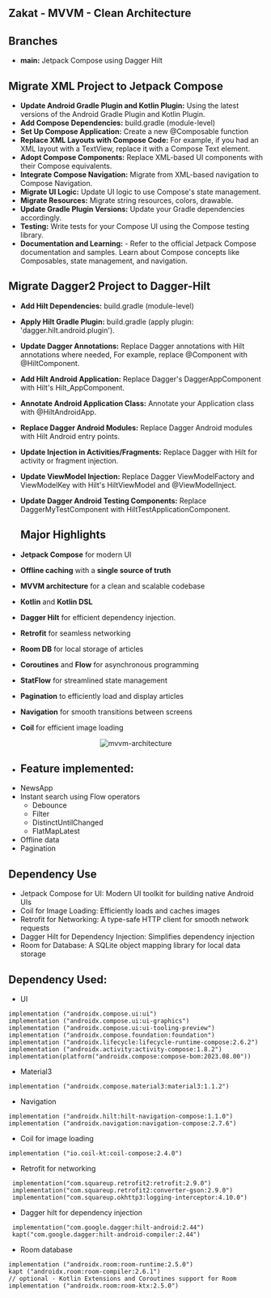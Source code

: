 ## Zakat - MVVM - Clean Architecture   

## Branches

- **main:** Jetpack Compose using Dagger Hilt

## Migrate XML Project to Jetpack Compose

- **Update Android Gradle Plugin and Kotlin Plugin:** Using the latest versions of the Android Gradle Plugin and Kotlin Plugin.
- **Add Compose Dependencies:** build.gradle (module-level)
- **Set Up Compose Application:** Create a new @Composable function
- **Replace XML Layouts with Compose Code:** For example, if you had an XML layout with a TextView, replace it with a Compose Text element.
- **Adopt Compose Components:** Replace XML-based UI components with their Compose equivalents.
- **Integrate Compose Navigation:** Migrate from XML-based navigation to Compose Navigation.
- **Migrate UI Logic:** Update UI logic to use Compose's state management.
- **Migrate Resources:** Migrate string resources, colors, drawable.
- **Update Gradle Plugin Versions:** Update your Gradle dependencies accordingly.
- **Testing:** Write tests for your Compose UI using the Compose testing library.
- **Documentation and Learning:** - Refer to the official Jetpack Compose documentation and samples. Learn about Compose concepts like Composables, state management, and navigation.

## Migrate Dagger2 Project to Dagger-Hilt

- **Add Hilt Dependencies:** build.gradle (module-level)
- **Apply Hilt Gradle Plugin:** build.gradle (apply plugin: 'dagger.hilt.android.plugin').
- **Update Dagger Annotations:** Replace Dagger annotations with Hilt annotations where needed, For example, replace @Component with @HiltComponent.
- **Add Hilt Android Application:** Replace Dagger's DaggerAppComponent with Hilt's Hilt_AppComponent.
- **Annotate Android Application Class:** Annotate your Application class with @HiltAndroidApp.
- **Replace Dagger Android Modules:** Replace Dagger Android modules with Hilt Android entry points.
- **Update Injection in Activities/Fragments:** Replace Dagger with Hilt for activity or fragment injection.
- **Update ViewModel Injection:** Replace Dagger ViewModelFactory and ViewModelKey with Hilt's HiltViewModel and @ViewModelInject.
- **Update Dagger Android Testing Components:** Replace DaggerMyTestComponent with HiltTestApplicationComponent.

  ## Major Highlights

- **Jetpack Compose** for modern UI
- **Offline caching** with a **single source of truth**
- **MVVM architecture** for a clean and scalable codebase
- **Kotlin** and **Kotlin DSL**
- **Dagger Hilt** for efficient dependency injection.
- **Retrofit** for seamless networking
- **Room DB** for local storage of articles
- **Coroutines** and **Flow** for asynchronous programming
- **StatFlow** for streamlined state management
- **Pagination** to efficiently load and display articles
- **Navigation** for smooth transitions between screens
- **Coil** for efficient image loading

<p align="center">
<img alt="mvvm-architecture"  src="https://github.com/nitinlondhe2113/NewsApp-MVVM-Architecture/assets/53563712/bcf9f205-5508-48ac-922e-6932415311b3">
</p>

- ## Feature implemented:
- NewsApp
- Instant search using Flow operators
    - Debounce
    - Filter
    - DistinctUntilChanged
    - FlatMapLatest
- Offline data
- Pagination

## Dependency Use

- Jetpack Compose for UI: Modern UI toolkit for building native Android UIs
- Coil for Image Loading: Efficiently loads and caches images
- Retrofit for Networking: A type-safe HTTP client for smooth network requests
- Dagger Hilt for Dependency Injection: Simplifies dependency injection
- Room for Database: A SQLite object mapping library for local data storage

##  Dependency Used:

- UI
```
implementation ("androidx.compose.ui:ui")
implementation ("androidx.compose.ui:ui-graphics")
implementation ("androidx.compose.ui:ui-tooling-preview")
implementation ("androidx.compose.foundation:foundation")
implementation ("androidx.lifecycle:lifecycle-runtime-compose:2.6.2")
implementation ("androidx.activity:activity-compose:1.8.2")
implementation(platform("androidx.compose:compose-bom:2023.08.00"))
```

- Material3
```
implementation ("androidx.compose.material3:material3:1.1.2")
```

- Navigation
```
implementation ("androidx.hilt:hilt-navigation-compose:1.1.0")
implementation ("androidx.navigation:navigation-compose:2.7.6")
```

- Coil for image loading
```
implementation ("io.coil-kt:coil-compose:2.4.0")
```

- Retrofit for networking
```
 implementation("com.squareup.retrofit2:retrofit:2.9.0")
 implementation("com.squareup.retrofit2:converter-gson:2.9.0")
 implementation("com.squareup.okhttp3:logging-interceptor:4.10.0")
```

- Dagger hilt for dependency injection
```
 implementation("com.google.dagger:hilt-android:2.44")
 kapt("com.google.dagger:hilt-android-compiler:2.44")
```

- Room database
```
implementation ("androidx.room:room-runtime:2.5.0")
kapt ("androidx.room:room-compiler:2.6.1")
// optional - Kotlin Extensions and Coroutines support for Room
implementation ("androidx.room:room-ktx:2.5.0")
```
